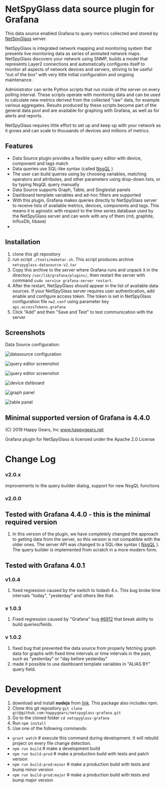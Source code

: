 # NetSpyGlass data source plugin for Grafana 

This data source enabled Grafana to query metrics collected and stored
by [NetSpyGlass](http://www.netspyglass.com) server.

NetSpyGlass is integrated network mapping and monitoring system that presents live monitoring 
data as series of animated network maps. NetSpyGlass discovers your network using SNMP,
builds a model that represents Layer2 connections and automatically configures itself to 
monitor all aspects of network devices and servers, striving to be useful “out of the box” 
with very little initial configuration and ongoing maintenance. 

Administrator can write Python scripts that run inside of the server
on every polling interval. These scripts operate with monitoring
data and can be used to calculate new metrics derived from the collected "raw" data,
for example various aggregates. Results produced by these scripts become
part of the general data pool and are available for graphing with
Grafana, as well as for alerts and reports.

NetSpyGlass requires little effort to set up and keep up with your network 
as it grows and can scale to thousands of devices and millions of metrics.


## Features

  - Data Source plugin provides a flexible query editor with device, component and tags match
  - Data queries use SQL-like syntax (called [NsgQL](http://docs.netspyglass.com/2.2.x/nsgql.html) )
  - The user can build queries using by choosing variables, matching operators
    and attributes, and other parameters using drop-down lists, or 
    by typing NsgQL query manually
  - Data Source supports Graph, Table, and Singlestat panels
  - Dashboard template variables and ad-hoc filters are supported
  - With this plugin, Grafana makes queries directly to NetSpyGlass
    server to receive lists of available metrics, devices, components
    and tags. This means it is agnostic with respect to the time series
    database used by the NetSpyGlass server and can work with any of 
    them (rrd, graphite, InfluxDb, hbase)
  - 


## Installation

1. clone this git repository
2. run script `./tools/maketar.sh`. This script produces archive `netspyglass-datasource-v2.tar`
3. Copy this archive to the server where Grafana runs and unpack it in 
the directory `/var/lib/grafana/plugins/`, then restart the server with command
`sudo service grafana-server restart`.
4. After the restart, NetSpyGlass should appear in the list of available
 data sources. If your NetSpyGlass server requires user authentication,
 add enable and configure access token. The token is set in NetSpyGlass
 configuration file `nw2.conf` using parameter key `api.accessTokens.grafana`
5. Click "Add" and then "Save and Test" to test communication with
 the server

 

## Screenshots

Data Source configuration:

![datasource configuration](https://raw.githubusercontent.com/happygears/netspyglass-grafana/v2.0.x/doc/screenshots/nsg-grafana-plugin-v2-edit-data-source.png)

![query editor screenshot](https://raw.githubusercontent.com/happygears/netspyglass-grafana/v2.0.x/doc/screenshots/nsg-grafana-plugin-v2-query-editor-1.png)

![query editor screenshot](https://raw.githubusercontent.com/happygears/netspyglass-grafana/v2.0.x/doc/screenshots/nsg-grafana-plugin-v2-query-editor-nsgql.png)

![device dshboard](https://raw.githubusercontent.com/happygears/netspyglass-grafana/v2.0.x/doc/screenshots/nsg-grafana-plugin-v2-device-dashboard.png)

![graph panel](https://raw.githubusercontent.com/happygears/netspyglass-grafana/v2.0.x/doc/screenshots/nsg-grafana-plugin-v2-graph-panel.png)

![table panel](https://raw.githubusercontent.com/happygears/netspyglass-grafana/v2.0.x/doc/screenshots/nsg-grafana-plugin-v2-table-panel.png)

## Minimal supported version of Grafana is 4.4.0

(C) 2019 Happy Gears, Inc  www.happygears.net

Grafana plugin for NetSpyGlass is licensed under the Apache 2.0 License

# Change Log

### v2.0.x

improvements to the query builder dialog, support for new NsgQL functions

### v2.0.0
## Tested with Grafana 4.4.0 - this is the minimal required version

1. In this version of the plugin, we have completely changed the approach to getting data from 
   the server, so this version is not compatible with the older ones. The server API was changed to 
   a SQL-like syntax ( [NsgQL](http://docs.netspyglass.com/2.2.x/nsgql.html) ). The query builder is 
   implemented from scratch in a more modern form.


## Tested with Grafana 4.0.1
### v1.0.4

1. fixed regression caused by the switch to lodash 4.x. This bug broke time intervals "today", 
   "yesterday" and others like that.


### v 1.0.3
1. Fixed regression caused by "Grafana" bug [#6912](https://github.com/grafana/grafana/pull/6912) 
that break ability to build queries/fields.


### v 1.0.2

1. fixed bug that prevented the data source from properly fetching graph
data for graphs with fixed time intervals or time intervals in the past,
such as "yesterday" or "day before yesterday"
2. made it possible to use dashboard template variables in "ALIAS BY"
query field.


# Development

1.  download and install **nodejs** from [link](https://nodejs.org/uk). This package also includes npm.
2. Clone this git repository
    `git clone git@github.com:happygears/netspyglass-grafana.git`
3. Go to the cloned folder `cd netspyglass-grafana`
4. Run `npm install`
5. Use one of the following commands:
 - `grunt watch`                # execute this command during development. It will rebuild project on every file change detection.
 - `npm run build`              # make a development build
 - `npm run build-prod`         # make a production build with tests and patch version
 - `npm run build-prod:minor`   # make a production build with tests and bump minor version
 - `npm run build-prod:major`   # make a production build with tests and bump major version


